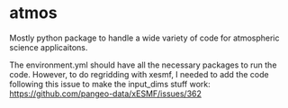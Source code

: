 # atmos
Mostly python package to handle a wide variety of code for atmospheric science applicaitons. 

The environment.yml should have all the necessary packages to run the code. However, to do regridding with 
xesmf, I needed to add the code following this issue to make the input_dims stuff work: 
https://github.com/pangeo-data/xESMF/issues/362